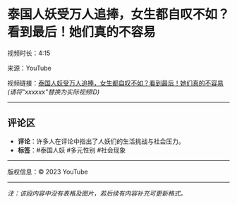 # 泰国人妖受万人追捧，女生都自叹不如？看到最后！她们真的不容易

视频时长：4:15

来源：YouTube

视频链接：[泰国人妖受万人追捧，女生都自叹不如？看到最后！她们真的不容易](https://www.youtube.com/watch?v=xxxxxx)  *(请将"xxxxxx"替换为实际视频ID)*

---

## 评论区
- **评论**：许多人在评论中指出了人妖们的生活挑战与社会压力。
- **标签**：#泰国人妖 #多元性别 #社会现象

---

版权信息：© 2023 YouTube

---

*注：该段内容中没有表格及图片，若后续有内容补充可更新格式。*